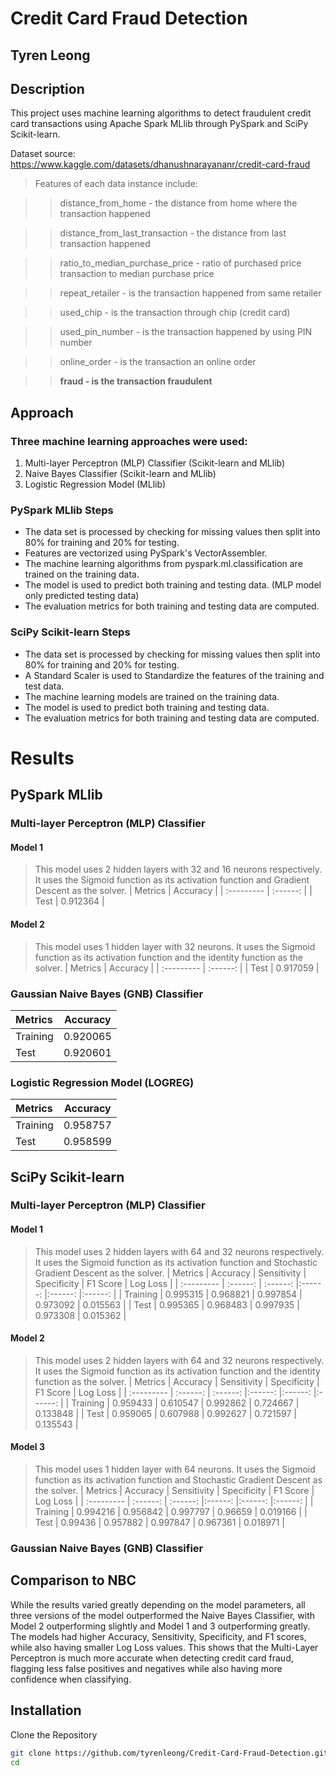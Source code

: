 # Credit Card Fraud Detection

## Tyren Leong

## Description

This project uses machine learning algorithms to detect fraudulent credit card transactions using Apache Spark MLlib through PySpark and SciPy Scikit-learn.

Dataset source: https://www.kaggle.com/datasets/dhanushnarayananr/credit-card-fraud

>Features of each data instance include:

>>distance_from_home - the distance from home where the transaction happened

>>distance_from_last_transaction - the distance from last transaction happened

>>ratio_to_median_purchase_price - ratio of purchased price transaction to median purchase price

>>repeat_retailer - is the transaction happened from same retailer

>>used_chip - is the transaction through chip (credit card)

>>used_pin_number - is the transaction happened by using PIN number

>>online_order - is the transaction an online order

>>**fraud - is the transaction fraudulent**


## Approach
### Three machine learning approaches were used:
1. Multi-layer Perceptron (MLP) Classifier (Scikit-learn and MLlib)
2. Naive Bayes Classifier (Scikit-learn and MLlib)
3. Logistic Regression Model (MLlib)

### PySpark MLlib Steps
- The data set is processed by checking for missing values then split into 80% for training and 20% for testing.
- Features are vectorized using PySpark's VectorAssembler.
- The machine learning algorithms from pyspark.ml.classification are trained on the training data.
- The model is used to predict both training and testing data. (MLP model only predicted testing data)
- The evaluation metrics for both training and testing data are computed.

### SciPy Scikit-learn Steps
- The data set is processed by checking for missing values then split into 80% for training and 20% for testing.
- A Standard Scaler is used to Standardize the features of the training and test data.
- The machine learning models are trained on the training data.
- The model is used to predict both training and testing data.
- The evaluation metrics for both training and testing data are computed.

# Results
## PySpark MLlib

### Multi-layer Perceptron (MLP) Classifier
#### Model 1
>This model uses 2 hidden layers with 32 and 16 neurons respectively. It uses the Sigmoid function as its activation function and Gradient Descent as the solver.
|   Metrics  | Accuracy |
| :--------- | :------: |
| Test       |   0.912364   |

#### Model 2
>This model uses 1 hidden layer with 32 neurons. It uses the Sigmoid function as its activation function and the identity function as the solver.
|   Metrics  | Accuracy |
| :--------- | :------: |
| Test       |   0.917059   |
### Gaussian Naive Bayes (GNB) Classifier 
|   Metrics  | Accuracy | 
| :--------- | :------: | 
| Training   |   0.920065   | 
| Test       |   0.920601   |
### Logistic Regression Model (LOGREG)
|   Metrics  | Accuracy | 
| :--------- | :------: | 
| Training   |   0.958757   | 
| Test       |   0.958599   |




## SciPy Scikit-learn
### Multi-layer Perceptron (MLP) Classifier
#### Model 1
>This model uses 2 hidden layers with 64 and 32 neurons respectively. It uses the Sigmoid function as its activation function and Stochastic Gradient Descent as the solver.
|   Metrics  | Accuracy | Sensitivity | Specificity | F1 Score | Log Loss |
| :--------- | :------: | :------: |:------: |:------: |:------: |
| Training   |   0.995315   | 0.968821 | 0.997854  | 0.973092 | 0.015563   |
| Test       |   0.995365    | 0.968483 | 0.997935  | 0.973308 | 0.015362   |

#### Model 2
>This model uses 2 hidden layers with 64 and 32 neurons respectively. It uses the Sigmoid function as its activation function and the identity function as the solver.
|   Metrics  | Accuracy | Sensitivity | Specificity | F1 Score | Log Loss |
| :--------- | :------: | :------: |:------: |:------: |:------: |
| Training   |   0.959433   | 0.610547 | 0.992862  | 0.724667 | 0.133848   |
| Test       |   0.959065    | 0.607988 | 0.992627  | 0.721597 | 0.135543   |

#### Model 3
> This model uses 1 hidden layer with 64 neurons. It uses the Sigmoid function as its activation function and Stochastic Gradient Descent as the solver.
|   Metrics  | Accuracy | Sensitivity | Specificity | F1 Score | Log Loss |
| :--------- | :------: | :------: |:------: |:------: |:------: |
| Training   |   0.994216   | 0.956842 | 0.997797  | 0.96659 | 0.019166   |
| Test       |   0.99436    | 0.957882 | 0.997847  | 0.967361 | 0.018971   |

### Gaussian Naive Bayes (GNB) Classifier 

## Comparison to NBC
While the results varied greatly depending on the model parameters, all three versions of the model outperformed the Naive Bayes Classifier, with Model 2 outperforming slightly and Model 1 and 3 outperforming greatly. The models had higher Accuracy, Sensitivity, Specificity, and F1 scores, while also having smaller Log Loss values. This shows that the Multi-Layer Perceptron is much more accurate when detecting credit card fraud, flagging less false positives and negatives while also having more confidence when classifying.


## Installation

Clone the Repository


```bash
git clone https://github.com/tyrenleong/Credit-Card-Fraud-Detection.git
cd 
```
